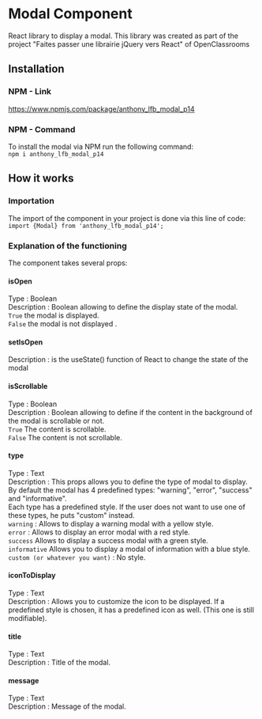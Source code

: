 # Modal Component  
React library to display a modal. This library was created as part of the project "Faites passer une librairie jQuery vers React" of OpenClassrooms  

## Installation  

### NPM - Link  
https://www.npmjs.com/package/anthony_lfb_modal_p14  

### NPM - Command  
To install the modal via NPM run the following command:   
`npm i anthony_lfb_modal_p14`  

## How it works  

### Importation  
The import of the component in your project is done via this line of code:  
`import {Modal} from 'anthony_lfb_modal_p14';`  

### Explanation of the functioning  
The component takes several props:  

#### isOpen  
Type : Boolean  
Description : Boolean allowing to define the display state of the modal.   
`True` the modal is displayed.   
`False` the modal is not displayed .  

#### setIsOpen  
Description : is the useState() function of React to change the state of the modal  

#### isScrollable  
Type : Boolean   
Description : Boolean allowing to define if the content in the background of the modal is scrollable or not.   
`True` The content is scrollable.   
`False` The content is not scrollable.  

#### type  
Type : Text   
Description : This props allows you to define the type of modal to display.   
By default the modal has 4 predefined types: "warning", "error", "success" and "informative".   
Each type has a predefined style. If the user does not want to use one of these types, he puts "custom" instead.   
`warning` : Allows to display a warning modal with a yellow style.   
`error` : Allows to display an error modal with a red style.  
`success` Allows to display a success modal with a green style.   
`informative` Allows you to display a modal of information with a blue style.  
`custom (or whatever you want)` : No style.  

#### iconToDisplay  
Type : Text   
Description : Allows you to customize the icon to be displayed. If a predefined style is chosen, it has a predefined icon as well. (This one is still modifiable).  

#### title  
Type : Text   
Description : Title of the modal.   

#### message  
Type : Text   
Description : Message of the modal.  

